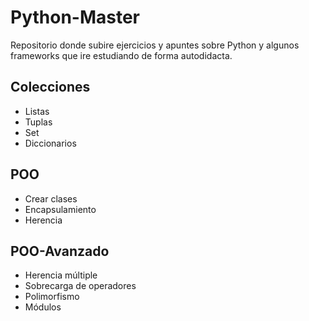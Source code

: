 # Python-Master
Repositorio donde subire ejercicios y apuntes sobre Python y algunos frameworks que ire estudiando de forma autodidacta.
## Colecciones
- Listas
- Tuplas
- Set
- Diccionarios
## POO
- Crear clases
- Encapsulamiento
- Herencia
## POO-Avanzado
- Herencia múltiple
- Sobrecarga de operadores
- Polimorfismo
- Módulos

